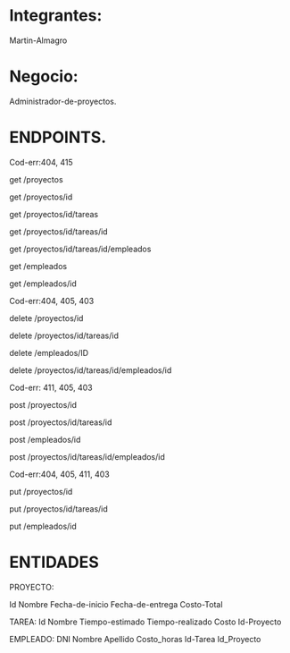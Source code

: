 # Integrantes:
Martin-Almagro

# Negocio:
Administrador-de-proyectos.


# ENDPOINTS. 
Cod-err:404, 415

get /proyectos 

get /proyectos/id 

get /proyectos/id/tareas 

get /proyectos/id/tareas/id

get /proyectos/id/tareas/id/empleados

get /empleados

get /empleados/id

Cod-err:404, 405, 403

delete /proyectos/id

delete /proyectos/id/tareas/id

delete /empleados/ID

delete /proyectos/id/tareas/id/empleados/id

Cod-err: 411, 405, 403

post /proyectos/id

post /proyectos/id/tareas/id

post /empleados/id

post /proyectos/id/tareas/id/empleados/id

Cod-err:404, 405, 411, 403

put /proyectos/id

put /proyectos/id/tareas/id

put /empleados/id

# ENTIDADES
PROYECTO:

Id
Nombre
Fecha-de-inicio
Fecha-de-entrega
Costo-Total

TAREA:
Id
Nombre
Tiempo-estimado
Tiempo-realizado
Costo
Id-Proyecto

EMPLEADO:
DNI
Nombre
Apellido
Costo_horas
Id-Tarea
Id_Proyecto
